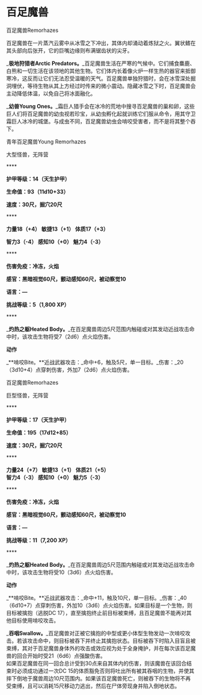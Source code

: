 # 百足魔兽

百足魔兽Remorhazes

&#x20;   百足魔兽在一片蒸汽云雾中从冰雪之下冲出，其体内却涌动着炼狱之火。翼状鳍在其头部向后张开，它的巨嘴边缘则布满锯齿状的尖牙。

&#x20;   _**极地狩猎者Arctic Predators。**_百足魔兽生活在严寒的气候中。它们捕食麋鹿、白熊和一切生活在该领地的其他生物。它们体内长着像火炉一样生热的器官来抵御寒冷，这反而让它们无法忍受温暖的天气。百足魔兽单独狩猎时，会在冰雪深处掘洞埋伏，等待生物从其上方经过时传来的微小震动。隐藏冰雪之下时，百足魔兽会主动降低体温，以免自己将冰面融化。

&#x20;   _**幼兽Young Ones。**_霜巨人猎手会在冰冷的荒地中搜寻百足魔兽的巢和卵，这些巨人们将百足魔兽的幼虫视若珍宝，从幼虫孵化起就训练它们服从命令，用其守卫霜巨人冰冷的城堡。与成虫不同，百足魔兽幼虫会啃咬受害者，而不是将其整个吞下。

&#x20;

青年百足魔兽Young Remorhazes

大型怪兽，无阵营

&#x20;****&#x20;

**护甲等级：14（天生护甲）**

**生命值：93（11d10+33）**

**速度：30尺，掘穴20尺**

&#x20;****&#x20;

**力量18（+4）     敏捷13（+1）     体质17（+3）**

**智力3（-4）       感知10（+0）     魅力4（-3）**

&#x20;****&#x20;

**伤害免疫：冷冻，火焰**

**感官：黑暗视觉60尺，颤动感知60尺，被动察觉10**

**语言：—**

**挑战等级：5（1,800 XP）**

&#x20;****&#x20;

&#x20; _**灼热之躯Heated Body。**_在百足魔兽周边5尺范围内触碰或对其发动近战攻击命中时，该攻击生物将受7（2d6）点火焰伤害。

**动作**

&#x20; _**啃咬Bite。**近战武器攻击：_命中+6，触及5尺，单一目标。_伤害：_20（3d10+4）点穿刺伤害，外加7（2d6）点火焰伤害。

&#x20;

&#x20;

百足魔兽Remorhazes

巨型怪兽，无阵营

&#x20;****&#x20;

**护甲等级：17（天生护甲）**

**生命值：195（17d12+85）**

**速度：30尺，掘穴20尺**

&#x20;****&#x20;

**力量24（+7）     敏捷13（+1）     体质21（+5）**\
**智力4（-3）       感知10（+0）     魅力5（-3）**

&#x20;****&#x20;

**伤害免疫：冷冻，火焰**

**感官：黑暗视觉60尺，颤动感知60尺，被动察觉10**

**语言：—**

**挑战等级：11（7,200 XP）**

&#x20;****&#x20;

&#x20; _**灼热之躯Heated Body。**_在百足魔兽周边5尺范围内触碰或对其发动近战攻击命中时，该攻击生物将受10（3d6）点火焰伤害。

**动作**

&#x20; _**啃咬Bite。**近战武器攻击：_命中+11，触及10尺，单一目标。_伤害：_40（6d10+7）点穿刺伤害，外加10（3d6）点火焰伤害。如果目标是一个生物，则目标被擒抱（逃脱DC 17），直至擒抱终止前目标被束缚，且百足魔兽不能再对其他目标使用啃咬攻击。

&#x20; _**吞咽Swallow。**_百足魔兽对正被它擒抱的中型或更小体型生物发动一次啃咬攻击。若该攻击命中，则目标被吞下并终止其擒抱状态。目标被吞下时陷入目盲且被束缚，其对于百足魔兽身体外的攻击或效应视为处于全身掩护，并在每次该百足魔兽的回合开始时受21（6d6）点强酸伤害。\
&#x20; 如果百足魔兽在同一回合总计受到30点来自其体内的伤害，则该魔兽在该回合结束时必须成功通过一次DC 15的体质豁免否则将吐出所有被其吞咽的生物，并使其摔下倒地于魔兽周边10尺范围内。如果该百足魔兽死亡，则被吞下的生物将不再受束缚，且可以消耗15尺移动力逃出，然后在尸体旁现身并陷入倒地状态。

&#x20;
